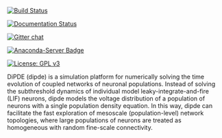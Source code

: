 [![Build Status](https://travis-ci.org/AllenInstitute/dipde.svg?branch=master)](https://travis-ci.org/AllenInstitute/dipde)

[![Documentation Status](https://readthedocs.org/projects/dipde/badge/?version=latest)](http://dipde.readthedocs.io/en/latest/?badge=latest)

[![Gitter chat](https://badges.gitter.im/dipde/gitter.png)](https://gitter.im/dipde/Lobby) 

[![Anaconda-Server Badge](https://anaconda.org/nicholasc/dipde/badges/installer/conda.svg)](https://conda.anaconda.org/nicholasc)

[![License: GPL v3](https://img.shields.io/badge/License-GPL%20v3-blue.svg)](https://www.gnu.org/licenses/gpl-3.0)

DiPDE (dipde) is a simulation platform for numerically solving the time evolution of coupled networks of neuronal populations.
Instead of solving the subthreshold dynamics of individual model leaky-integrate-and-fire (LIF) neurons, dipde models the voltage distribution of a population of neurons with a single population density equation.
In this way, dipde can facilitate the fast exploration of mesoscale (population-level) network topologies, where large populations of neurons are treated as homogeneous with random fine-scale connectivity.
